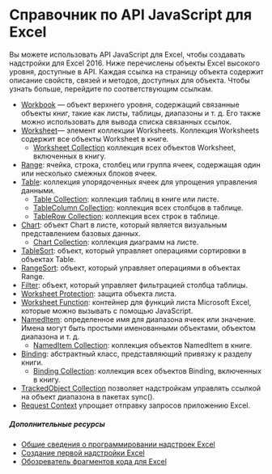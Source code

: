 # Справочник по API JavaScript для Excel

Вы можете использовать API JavaScript для Excel, чтобы создавать надстройки для Excel 2016. Ниже перечислены объекты Excel высокого уровня, доступные в API. Каждая ссылка на страницу объекта содержит описание свойств, связей и методов, доступных для объекта. Чтобы узнать больше, перейдите по соответствующим ссылкам.

* [Workbook](../../reference/excel/workbook.md) — объект верхнего уровня, содержащий связанные объекты книг, такие как листы, таблицы, диапазоны и т. д. Его также можно использовать для вывода списка связанных ссылок.
* [Worksheet](../../reference/excel/worksheet.md)— элемент коллекции Worksheets. Коллекция Worksheets содержит все объекты Worksheet в книге.
    * [Worksheet Collection](../../reference/excel/worksheetcollection.md) коллекция всех объектов Worksheet, включенных в книгу.
* [Range](../../reference/excel/range.md): ячейка, строка, столбец или группа ячеек, содержащая один или несколько смежных блоков ячеек.
* [Table](../../reference/excel/table.md): коллекция упорядоченных ячеек для упрощения управления данными.
    * [Table Collection](../../reference/excel/tablecollection.md): коллекция таблиц в книге или листе.
    * [TableColumn Collection](../../reference/excel/tablecolumncollection.md): коллекция всех столбцов в таблице.
    * [TableRow Collection](../../reference/excel/tablerowcollection.md): коллекция всех строк в таблице.
* [Chart](../../reference/excel/chart.md): объект Chart в листе, который является визуальным представлением базовых данных.
    * [Chart Collection](../../reference/excel/chartcollection.md): коллекция диаграмм на листе.
* [TableSort](../../reference/excel/tablesort.md): объект, который управляет операциями сортировки в объектах Table.
* [RangeSort](../../reference/excel/rangesort.md): объект, который управляет операциями в объектах Range.
* [Filter](../../reference/excel/filter.md): объект, который управляет фильтрацией столбца таблицы.
* [Worksheet Protection](../../reference/excel/worksheetprotection.md): защита объекта листа.
* [Worksheet Function](../../reference/excel/functions.md): контейнер для функций листа Microsoft Excel, которые можно вызывать с помощью JavaScript.
* [NamedItem](../../reference/excel/nameditem.md): определенное имя для диапазона ячеек или значение. Имена могут быть простыми именованными объектами, объектом диапазона и т. д.
    * [NamedItem Collection](../../reference/excel/nameditemcollection.md): коллекция объектов NamedItem в книге.
* [Binding](../../reference/excel/binding.md): абстрактный класс, представляющий привязку к разделу книги.
    * [Binding Collection](../../reference/excel/bindingcollection.md): коллекция всех объектов Binding, включенных в книгу.
* [TrackedObject Collection](../../reference/excel/trackedobjectscollection.md) позволяет надстройкам управлять ссылкой на объект диапазона в пакетах sync().
* [Request Context](../../reference/excel/requestcontext.md) упрощает отправку запросов приложению Excel.


##### Дополнительные ресурсы

*  [Общие сведения о программировании надстроек Excel](excel-add-ins-javascript-programming-overview.md)
*  [Создание первой надстройки Excel](build-your-first-excel-add-in.md)
*  [Обозреватель фрагментов кода для Excel](http://officesnippetexplorer.azurewebsites.net/#/snippets/excel)

